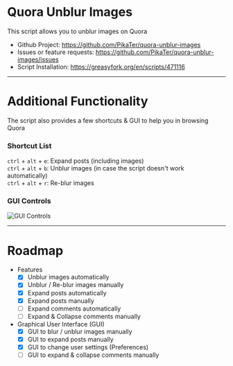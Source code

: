 # Quora Unblur Images
This script allows you to unblur images on Quora  

- Github Project: https://github.com/PikaTer/quora-unblur-images
- Issues or feature requests: https://github.com/PikaTer/quora-unblur-images/issues
- Script Installation: https://greasyfork.org/en/scripts/471116

***

# Additional Functionality
The script also provides a few shortcuts & GUI to help you in browsing Quora

### Shortcut List
`ctrl` + `alt` + `e`: Expand posts (including images)  
`ctrl` + `alt` + `b`: Unblur images (in case the script doesn't work automatically)  
`ctrl` + `alt` + `r`: Re-blur images

### GUI Controls
![GUI Controls](https://i.postimg.cc/2yTBFjGS/gui-demo.gifD)

***

# Roadmap
- Features
    - [X] Unblur images automatically
    - [X] Unblur / Re-blur images manually
    - [X] Expand posts automatically
    - [X] Expand posts manually
    - [ ] Expand comments automatically
    - [ ] Expand & Collapse comments manually

- Graphical User Interface (GUI)
    - [X] GUI to blur / unblur images manually
    - [X] GUI to expand posts manually
    - [X] GUI to change user settings (Preferences)
    - [ ] GUI to expand & collapse comments manually
